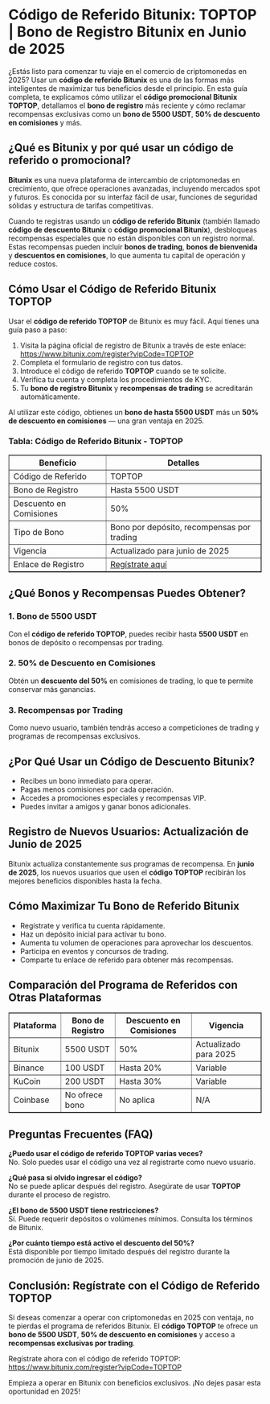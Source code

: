 <h1>Código de Referido Bitunix: TOPTOP | Bono de Registro Bitunix en Junio de 2025</h1>
<p>¿Estás listo para comenzar tu viaje en el comercio de criptomonedas en 2025? Usar un <strong>código de referido Bitunix</strong> es una de las formas más inteligentes de maximizar tus beneficios desde el principio. En esta guía completa, te explicamos cómo utilizar el <strong>código promocional Bitunix TOPTOP</strong>, detallamos el <strong>bono de registro</strong> más reciente y cómo reclamar recompensas exclusivas como un <strong>bono de 5500 USDT</strong>, <strong>50% de descuento en comisiones</strong> y más.</p>
<h2>¿Qué es Bitunix y por qué usar un código de referido o promocional?</h2>
<p><strong>Bitunix</strong> es una nueva plataforma de intercambio de criptomonedas en crecimiento, que ofrece operaciones avanzadas, incluyendo mercados spot y futuros. Es conocida por su interfaz fácil de usar, funciones de seguridad sólidas y estructura de tarifas competitivas.</p>
<p>Cuando te registras usando un <strong>código de referido Bitunix</strong> (también llamado <strong>código de descuento Bitunix</strong> o <strong>código promocional Bitunix</strong>), desbloqueas recompensas especiales que no están disponibles con un registro normal. Estas recompensas pueden incluir <strong>bonos de trading</strong>, <strong>bonos de bienvenida</strong> y <strong>descuentos en comisiones</strong>, lo que aumenta tu capital de operación y reduce costos.</p>
<h2>Cómo Usar el Código de Referido Bitunix TOPTOP</h2>
<p>Usar el <strong>código de referido TOPTOP</strong> de Bitunix es muy fácil. Aquí tienes una guía paso a paso:</p>
<ol>
<li>Visita la página oficial de registro de Bitunix a través de este enlace: <a href="https://www.bitunix.com/register?vipCode=TOPTOP" target="_blank" rel="noopener noreferrer">https://www.bitunix.com/register?vipCode=TOPTOP</a></li>
<li>Completa el formulario de registro con tus datos.</li>
<li>Introduce el código de referido <strong>TOPTOP</strong> cuando se te solicite.</li>
<li>Verifica tu cuenta y completa los procedimientos de KYC.</li>
<li>Tu <strong>bono de registro Bitunix</strong> y <strong>recompensas de trading</strong> se acreditarán automáticamente.</li>
</ol>
<p>Al utilizar este código, obtienes un <strong>bono de hasta 5500 USDT</strong> más un <strong>50% de descuento en comisiones</strong> — una gran ventaja en 2025.</p>
<h3>Tabla: Código de Referido Bitunix - TOPTOP</h3>
<table border="1" cellpadding="8" cellspacing="0">
<tr>
<th>Beneficio</th>
<th>Detalles</th>
</tr>
<tr>
<td>Código de Referido</td>
<td>TOPTOP</td>
</tr>
<tr>
<td>Bono de Registro</td>
<td>Hasta 5500 USDT</td>
</tr>
<tr>
<td>Descuento en Comisiones</td>
<td>50%</td>
</tr>
<tr>
<td>Tipo de Bono</td>
<td>Bono por depósito, recompensas por trading</td>
</tr>
<tr>
<td>Vigencia</td>
<td>Actualizado para junio de 2025</td>
</tr>
<tr>
<td>Enlace de Registro</td>
<td><a href="https://www.bitunix.com/register?vipCode=TOPTOP" target="_blank" rel="noopener noreferrer">Regístrate aquí</a></td>
</tr>
</table>
<h2>¿Qué Bonos y Recompensas Puedes Obtener?</h2>
<h3>1. <strong>Bono de 5500 USDT</strong></h3>
<p>Con el <strong>código de referido TOPTOP</strong>, puedes recibir hasta <strong>5500 USDT</strong> en bonos de depósito o recompensas por trading.</p>
<h3>2. <strong>50% de Descuento en Comisiones</strong></h3>
<p>Obtén un <strong>descuento del 50%</strong> en comisiones de trading, lo que te permite conservar más ganancias.</p>
<h3>3. <strong>Recompensas por Trading</strong></h3>
<p>Como nuevo usuario, también tendrás acceso a competiciones de trading y programas de recompensas exclusivos.</p>
<h2>¿Por Qué Usar un Código de Descuento Bitunix?</h2>
<ul>
<li>Recibes un bono inmediato para operar.</li>
<li>Pagas menos comisiones por cada operación.</li>
<li>Accedes a promociones especiales y recompensas VIP.</li>
<li>Puedes invitar a amigos y ganar bonos adicionales.</li>
</ul>
<h2>Registro de Nuevos Usuarios: Actualización de Junio de 2025</h2>
<p>Bitunix actualiza constantemente sus programas de recompensa. En <strong>junio de 2025</strong>, los nuevos usuarios que usen el <strong>código TOPTOP</strong> recibirán los mejores beneficios disponibles hasta la fecha.</p>
<h2>Cómo Maximizar Tu Bono de Referido Bitunix</h2>
<ul>
<li>Regístrate y verifica tu cuenta rápidamente.</li>
<li>Haz un depósito inicial para activar tu bono.</li>
<li>Aumenta tu volumen de operaciones para aprovechar los descuentos.</li>
<li>Participa en eventos y concursos de trading.</li>
<li>Comparte tu enlace de referido para obtener más recompensas.</li>
</ul>
<h2>Comparación del Programa de Referidos con Otras Plataformas</h2>
<table border="1" cellpadding="8" cellspacing="0">
<tr>
<th>Plataforma</th>
<th>Bono de Registro</th>
<th>Descuento en Comisiones</th>
<th>Vigencia</th>
</tr>
<tr>
<td>Bitunix</td>
<td>5500 USDT</td>
<td>50%</td>
<td>Actualizado para 2025</td>
</tr>
<tr>
<td>Binance</td>
<td>100 USDT</td>
<td>Hasta 20%</td>
<td>Variable</td>
</tr>
<tr>
<td>KuCoin</td>
<td>200 USDT</td>
<td>Hasta 30%</td>
<td>Variable</td>
</tr>
<tr>
<td>Coinbase</td>
<td>No ofrece bono</td>
<td>No aplica</td>
<td>N/A</td>
</tr>
</table>
<h2>Preguntas Frecuentes (FAQ)</h2>
<p><strong>¿Puedo usar el código de referido TOPTOP varias veces?</strong><br>No. Solo puedes usar el código una vez al registrarte como nuevo usuario.</p>
<p><strong>¿Qué pasa si olvido ingresar el código?</strong><br>No se puede aplicar después del registro. Asegúrate de usar <strong>TOPTOP</strong> durante el proceso de registro.</p>
<p><strong>¿El bono de 5500 USDT tiene restricciones?</strong><br>Sí. Puede requerir depósitos o volúmenes mínimos. Consulta los términos de Bitunix.</p>
<p><strong>¿Por cuánto tiempo está activo el descuento del 50%?</strong><br>Está disponible por tiempo limitado después del registro durante la promoción de junio de 2025.</p>
<h2>Conclusión: Regístrate con el Código de Referido TOPTOP</h2>
<p>Si deseas comenzar a operar con criptomonedas en 2025 con ventaja, no te pierdas el programa de referidos Bitunix. El <strong>código TOPTOP</strong> te ofrece un <strong>bono de 5500 USDT</strong>, <strong>50% de descuento en comisiones</strong> y acceso a <strong>recompensas exclusivas por trading</strong>.</p>
<p>Regístrate ahora con el código de referido TOPTOP:<br><a href="https://www.bitunix.com/register?vipCode=TOPTOP" target="_blank" rel="noopener noreferrer">https://www.bitunix.com/register?vipCode=TOPTOP</a></p>
<p>Empieza a operar en Bitunix con beneficios exclusivos. ¡No dejes pasar esta oportunidad en 2025!</p>
</body>
</html>

